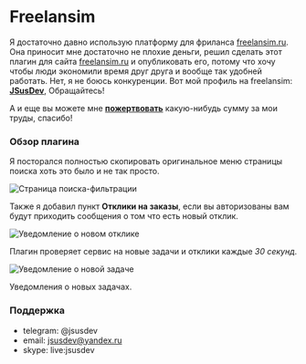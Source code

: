 # Freelansim

Я достаточно давно использую платформу для фриланса [freelansim.ru](https://freelansim.ru). Она приносит мне достаточно не плохие деньги, решил сделать этот плагин для сайта [freelansim.ru](https://freelansim.ru) и опубликовать его, потому что хочу чтобы люди экономили время друг друга и вообще так удобней работать. Нет, я не боюсь конкуренции. Вот мой профиль на freelansim: **[JSusDev](https://freelansim.ru/freelancers/jsusdev)**, Обращайтесь!

А и еще вы можете мне **[пожертвовать](https://jsusdev.github.io/home-page/donate.html)** какую-нибудь сумму за мои труды, спасибо!


### Обзор плагина 
Я посторался полностью скопировать оригинальное меню страницы поиска хоть это было и не так просто.

![Страница поиска-фильтрации](https://jsusdev.github.io/Freelansim/demo/1.jpg)

Также я добавил пункт **Отклики на заказы**, если вы авторизованы вам будут приходить сообщения о том что есть новый отклик.

![Уведомление о новом отклике](https://jsusdev.github.io/Freelansim/demo/2.jpg)

Плагин проверяет сервис на новые задачи и отклики каждые *30 секунд*.

![Уведомление о новой задаче](https://jsusdev.github.io/Freelansim/demo/3.jpg)

Уведомления о новых задачах.

### Поддержка
-  telegram: @jsusdev
-  email: jsusdev@yandex.ru
-  skype: live:jsusdev
